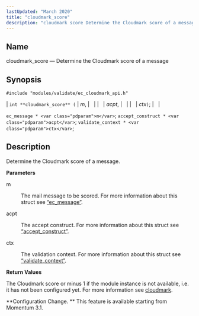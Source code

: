 ```yaml
---
lastUpdated: "March 2020"
title: "cloudmark_score"
description: "cloudmark score Determine the Cloudmark score of a message int cloudmark score m acpt ctx ec message m accept construct acpt validate context ctx Determine the Cloudmark score of a message m The mail message to be scored For more information about this struct see Section 68 38 ec message..."
---
```


<a name="apis.cloudmark_score"></a> 
## Name

cloudmark_score — Determine the Cloudmark score of a message

## Synopsis

`#include "modules/validate/ec_cloudmark_api.h"`

| `int **cloudmark_score** (` | <var class="pdparam">m</var>, |   |
|   | <var class="pdparam">acpt</var>, |   |
|   | <var class="pdparam">ctx</var>`)`; |   |

`ec_message * <var class="pdparam">m</var>`;
`accept_construct * <var class="pdparam">acpt</var>`;
`validate_context * <var class="pdparam">ctx</var>`;<a name="idp47042576"></a> 
## Description

Determine the Cloudmark score of a message.

**<a name="idp47043792"></a> Parameters**

<dl class="variablelist">

<dt>m</dt>

<dd>

The mail message to be scored. For more information about this struct see [“ec_message”](/momentum/3/3-api/structs-ec-message).

</dd>

<dt>acpt</dt>

<dd>

The accept construct. For more information about this struct see [“accept_construct”](/momentum/3/3-api/structs-accept-construct).

</dd>

<dt>ctx</dt>

<dd>

The validation context. For more information about this struct see [“validate_context”](/momentum/3/3-api/structs-validate-context).

</dd>

</dl>

**<a name="idp47052032"></a> Return Values**

The Cloudmark score or minus 1 if the module instance is not available, i.e. it has not been configured yet. For more information see [cloudmark](/momentum/3/3-reference/3-reference-modules-cloudmark).

**Configuration Change. ** This feature is available starting from Momentum 3.1.
